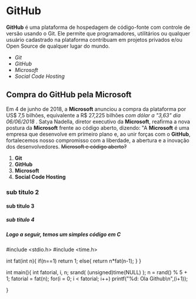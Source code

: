 # GitHub
**GitHub** é uma plataforma de hospedagem de código-fonte 
com controle de versão usando o Git. Ele permite que 
programadores, utilitários ou qualquer usuário cadastrado 
na plataforma contribuam em projetos privados e/ou Open 
Source de qualquer lugar do mundo.
<!--Texto retirado da wikipedia-->
* _Git_
* _GitHub_
* _Microsoft_
* _Social Code Hosting_
## Compra do GitHub pela Microsoft
Em 4 de junho de 2018, a **Microsoft** anunciou a compra da 
plataforma por US$ 7,5 bilhões, equivalente a R$ 27,225 bilhões 
_com dólar a "3,63" dia 06/06/2018_ . Satya Nadella, diretor executivo 
da **Microsoft**, reafirma a nova postura da **Microsoft** frente ao código aberto, 
dizendo: "A **Microsoft** é uma empresa que desenvolve em primeiro plano e, ao 
unir forças com o **GitHub**, fortalecemos nosso compromisso com a liberdade, a 
abertura e a inovação dos desenvolvedores. ~~Microsoft e código aberto?~~
<!-- Texto retirado da wikipedia-->
1. **Git**
2. **GitHub**
3. **Microsoft**
4. **Social Code Hosting**

### sub titulo 2
#### sub titulo 3
##### sub titulo 4

##### Logo a seguir, temos um simples código em C

#include <stdio.h>
#include <time.h>

int fat(int n){
	if(n==1)
		return 1;
	else{
		return n*fat(n-1);
	}
}

int main(){
	int fatorial, i, n;
	srand( (unsigned)time(NULL) );
	n = rand() % 5 + 1;
	fatorial = fat(n);
	for(i = 0; i < fatorial; i++)
		printf("%d: Ola Github\n",(i+1));
	
}




